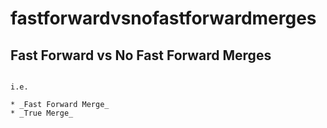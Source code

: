 # fastforwardvsnofastforwardmerges
## Fast Forward vs No Fast Forward Merges

```This reposiory is for testing two different kind of merges 

i.e.

* _Fast Forward Merge_
* _True Merge_